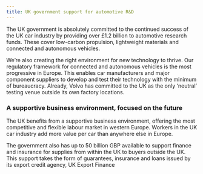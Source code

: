```yaml
---
title: UK government support for automotive R&D
---
```

The UK government is absolutely committed to the continued success of the UK car industry by providing over £1.2 billion to automotive research funds. These cover low-carbon propulsion, lightweight materials and connected and autonomous vehicles.

We’re also creating the right environment for new technology to thrive. Our regulatory framework for connected and autonomous vehicles is the most progressive in Europe. This enables car manufacturers and major component suppliers to develop and test their technology with the minimum of bureaucracy. Already, Volvo has committed to the UK as the only ‘neutral’ testing venue outside its own factory locations. 




### A supportive business environment, focused on the future


The UK benefits from a supportive business environment, offering the most competitive and flexible labour market in western Europe. Workers in the UK car industry add more value per car than anywhere else in Europe. 

The government also has up to 50 billion GBP available to support finance and insurance for   supplies from within the UK to buyers outside the UK. This support takes the form of guarantees, insurance and loans issued by its export credit agency, UK Export Finance

